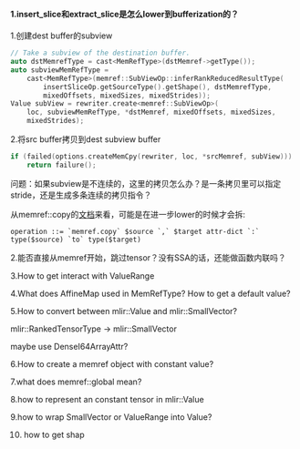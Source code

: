 
#### 1.insert_slice和extract_slice是怎么lower到bufferization的？

1.创建dest buffer的subview

```c++
// Take a subview of the destination buffer.
auto dstMemrefType = cast<MemRefType>(dstMemref->getType());
auto subviewMemRefType =
    cast<MemRefType>(memref::SubViewOp::inferRankReducedResultType(
        insertSliceOp.getSourceType().getShape(), dstMemrefType,
        mixedOffsets, mixedSizes, mixedStrides));
Value subView = rewriter.create<memref::SubViewOp>(
    loc, subviewMemRefType, *dstMemref, mixedOffsets, mixedSizes,
    mixedStrides);
```

2.将src buffer拷贝到dest subview buffer

```c++
if (failed(options.createMemCpy(rewriter, loc, *srcMemref, subView)))
    return failure();
```

问题：如果subview是不连续的，这里的拷贝怎么办？是一条拷贝里可以指定stride，还是生成多条连续的拷贝指令？

从memref::copy的[文档](https://mlir.llvm.org/docs/Dialects/MemRef/#memrefcopy-memrefcopyop)来看，可能是在进一步lower的时候才会拆:

```
operation ::= `memref.copy` $source `,` $target attr-dict `:` type($source) `to` type($target)
```

2.能否直接从memref开始，跳过tensor？没有SSA的话，还能做函数内联吗？




3.How to get interact with ValueRange


4.What does AffineMap used in MemRefType? How to get a default value?

5.How to convert between mlir::Value and mlir::SmallVector?

mlir::RankedTensorType -> mlir::SmallVector

maybe use DenseI64ArrayAttr?

6.How to create a memref object with constant value?

7.what does memref::global mean?

8.how to represent an constant tensor in mlir::Value

9.how to wrap SmallVector or ValueRange into Value?

10. how to get shap